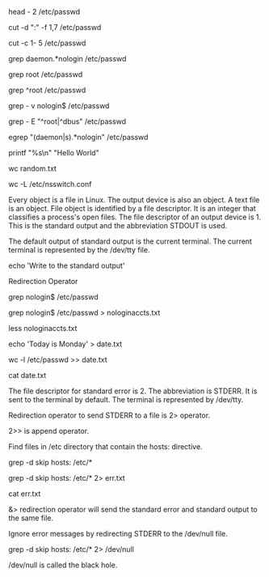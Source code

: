 

head - 2 /etc/passwd

cut -d ":" -f 1,7 /etc/passwd

cut -c 1- 5 /etc/passwd

grep daemon.*nologin /etc/passwd

grep root /etc/passwd

grep ^root /etc/passwd

grep - v nologin$ /etc/passwd

grep - E "^root|^dbus" /etc/passwd

egrep "(daemon|s).*nologin" /etc/passwd


printf "%s\n" "Hello World"

wc random.txt

wc -L /etc/nsswitch.conf

Every object is a file in Linux. The output device is also an object. A text file is an object. File object is identified by a file descriptor. It is an integer that classifies a process's open files. The file descriptor of an output device is 1. This is the standard output and the abbreviation STDOUT is used.

The default output of standard output is the current terminal. The current terminal is represented by the /dev/tty file.

echo 'Write to the standard output'

Redirection Operator

grep nologin$ /etc/passwd

grep nologin$ /etc/passwd > nologinaccts.txt

less nologinaccts.txt

echo 'Today is Monday' > date.txt

wc -l /etc/passwd >> date.txt

cat date.txt

The file descriptor for standard error is 2. The abbreviation is STDERR. It is sent to the terminal by default. The terminal is represented by /dev/tty.

Redirection operator to send STDERR to a file is 2> operator. 

2>> is append operator.

Find files in /etc directory that contain the hosts: directive.

grep -d skip hosts: /etc/*

grep -d skip hosts: /etc/* 2> err.txt

cat err.txt

&> redirection operator will send the standard error and standard output to the same file.

Ignore error messages by redirecting STDERR to the /dev/null file.

grep -d skip hosts: /etc/* 2> /dev/null

/dev/null is called the black hole.

